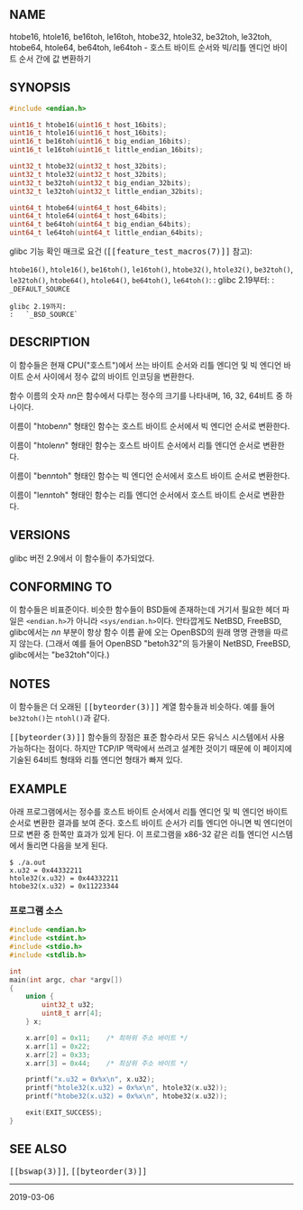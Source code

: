 ## NAME

htobe16, htole16, be16toh, le16toh, htobe32, htole32, be32toh, le32toh, htobe64, htole64, be64toh, le64toh - 호스트 바이트 순서와 빅/리틀 엔디언 바이트 순서 간에 값 변환하기

## SYNOPSIS

```c
#include <endian.h>

uint16_t htobe16(uint16_t host_16bits);
uint16_t htole16(uint16_t host_16bits);
uint16_t be16toh(uint16_t big_endian_16bits);
uint16_t le16toh(uint16_t little_endian_16bits);

uint32_t htobe32(uint32_t host_32bits);
uint32_t htole32(uint32_t host_32bits);
uint32_t be32toh(uint32_t big_endian_32bits);
uint32_t le32toh(uint32_t little_endian_32bits);

uint64_t htobe64(uint64_t host_64bits);
uint64_t htole64(uint64_t host_64bits);
uint64_t be64toh(uint64_t big_endian_64bits);
uint64_t le64toh(uint64_t little_endian_64bits);
```

glibc 기능 확인 매크로 요건 (<tt>[[feature_test_macros(7)]]</tt> 참고):

`htobe16()`, `htole16()`, `be16toh()`, `le16toh()`, `htobe32()`, `htole32()`, `be32toh()`, `le32toh()`, `htobe64()`, `htole64()`, `be64toh()`, `le64toh()`:
:   glibc 2.19부터:
    :   `_DEFAULT_SOURCE`

    glibc 2.19까지:
    :   `_BSD_SOURCE`

## DESCRIPTION

이 함수들은 현재 CPU("호스트")에서 쓰는 바이트 순서와 리틀 엔디언 및 빅 엔디언 바이트 순서 사이에서 정수 값의 바이트 인코딩을 변환한다.

함수 이름의 숫자 *nn*은 함수에서 다루는 정수의 크기를 나타내며, 16, 32, 64비트 중 하나이다.

이름이 "htobe*nn*" 형태인 함수는 호스트 바이트 순서에서 빅 엔디언 순서로 변환한다.

이름이 "htole*nn*" 형태인 함수는 호스트 바이트 순서에서 리틀 엔디언 순서로 변환한다.

이름이 "be*nn*toh" 형태인 함수는 빅 엔디언 순서에서 호스트 바이트 순서로 변환한다.

이름이 "le*nn*toh" 형태인 함수는 리틀 엔디언 순서에서 호스트 바이트 순서로 변환한다.

## VERSIONS

glibc 버전 2.9에서 이 함수들이 추가되었다.

## CONFORMING TO

이 함수들은 비표준이다. 비슷한 함수들이 BSD들에 존재하는데 거기서 필요한 헤더 파일은 `<endian.h>`가 아니라 `<sys/endian.h>`이다. 안타깝게도 NetBSD, FreeBSD, glibc에서는 *nn* 부분이 항상 함수 이름 끝에 오는 OpenBSD의 원래 명명 관행을 따르지 않는다. (그래서 예를 들어 OpenBSD "betoh32"의 등가물이 NetBSD, FreeBSD, glibc에서는 "be32toh"이다.)

## NOTES

이 함수들은 더 오래된 <tt>[[byteorder(3)]]</tt> 계열 함수들과 비슷하다. 예를 들어 `be32toh()`는 `ntohl()`과 같다.

<tt>[[byteorder(3)]]</tt> 함수들의 장점은 표준 함수라서 모든 유닉스 시스템에서 사용 가능하다는 점이다. 하지만 TCP/IP 맥락에서 쓰려고 설계한 것이기 때문에 이 페이지에 기술된 64비트 형태와 리틀 엔디언 형태가 빠져 있다.

## EXAMPLE

아래 프로그램에서는 정수를 호스트 바이트 순서에서 리틀 엔디언 및 빅 엔디언 바이트 순서로 변환한 결과를 보여 준다. 호스트 바이트 순서가 리틀 엔디언 아니면 빅 엔디언이므로 변환 중 한쪽만 효과가 있게 된다. 이 프로그램을 x86-32 같은 리틀 엔디언 시스템에서 돌리면 다음을 보게 된다.

```text
$ ./a.out
x.u32 = 0x44332211
htole32(x.u32) = 0x44332211
htobe32(x.u32) = 0x11223344
```

### 프로그램 소스

```c
#include <endian.h>
#include <stdint.h>
#include <stdio.h>
#include <stdlib.h>

int
main(int argc, char *argv[])
{
    union {
        uint32_t u32;
        uint8_t arr[4];
    } x;

    x.arr[0] = 0x11;    /* 최하위 주소 바이트 */
    x.arr[1] = 0x22;
    x.arr[2] = 0x33;
    x.arr[3] = 0x44;    /* 최상위 주소 바이트 */

    printf("x.u32 = 0x%x\n", x.u32);
    printf("htole32(x.u32) = 0x%x\n", htole32(x.u32));
    printf("htobe32(x.u32) = 0x%x\n", htobe32(x.u32));

    exit(EXIT_SUCCESS);
}
```

## SEE ALSO

<tt>[[bswap(3)]]</tt>, <tt>[[byteorder(3)]]</tt>

----

2019-03-06
